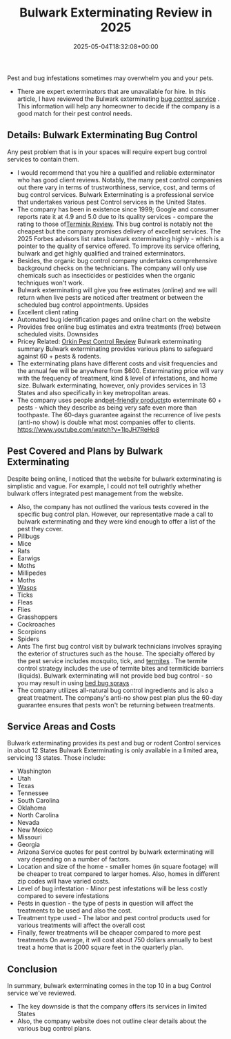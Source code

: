 ﻿---
layout: post
title: Bulwark Exterminating Review in 2025
date: '2025-05-04T18:32:08+00:00'
categories:
- Exterminators
tags: []
slug: /bulwark-exterminating-review/
lastmod: 2025-05-07T12:21:26+03:00
---

Pest and bug infestations sometimes may overwhelm you and your pets.
- There are expert exterminators that are unavailable for hire.
In this article, I have reviewed the Bulwark exterminating
[bug control service](https://pestpolicy.com/pest-control-near-me/)
.
This information will help any homeowner to decide if the company is a good match for their pest control needs.
## Details: Bulwark Exterminating Bug Control
Any pest problem that is in your spaces will require expert bug control services to contain them.
- I would recommend that you hire a qualified and reliable exterminator who has good client reviews.
Notably, the many pest control companies out there vary in terms of trustworthiness, service, cost, and terms of bug control services.
Bulwark Exterminating is a professional service that undertakes various pest Control services in the United States.
- The company has been in existence since 1999; Google and consumer reports rate it at 4.9 and 5.0 due to its quality services - compare the rating to those of[Terminix Review](https://pestpolicy.com/terminix-review/).
This bug control is notably not the cheapest but the company promises delivery of excellent services.
The 2025 Forbes advisors list rates bulwark exterminating highly - which is a pointer to the quality of service offered.
To improve its service offering, bulwark and get highly qualified and trained exterminators.
- Besides, the organic bug control company undertakes comprehensive background checks on the technicians.
The company will only use chemicals such as insecticides or pesticides when the organic techniques won't work.
- Bulwark exterminating will give you free estimates (online) and we will return when live pests are noticed after treatment or between the scheduled bug control appointments.
Upsides
- Excellent client rating
- Automated bug identification pages and online chart on the website
- Provides free online bug estimates and extra treatments (free) between scheduled visits.
Downsides
- Pricey
Related:
[Orkin Pest Control Review](https://pestpolicy.com/orkin-pest-control-review/)
Bulwark exterminating summary
Bulwark exterminating provides various plans to safeguard against 60 + pests & rodents.
- The exterminating plans have different costs and visit frequencies and the annual fee will be anywhere from $600.
Exterminating price will vary with the frequency of treatment, kind & level of infestations, and home size.
Bulwark exterminating, however, only provides services in 13 States and also specifically in key metropolitan areas.
- The company uses people and[pet-friendly products](https://pestpolicy.com/pet-safe-spider-killer/)to exterminate 60 + pests - which they describe as being very safe even more than toothpaste.
The 60-days guarantee against the recurrence of live pests (anti-no show) is double what most companies offer to clients.
https://www.youtube.com/watch?v=1IpJH7ReHp8
## Pest Covered and Plans by Bulwark Exterminating
Despite being online, I noticed that the website for bulwark exterminating is simplistic and vague.
For example, I could not tell outrightly whether bulwark offers integrated pest management from the website.
- Also, the company has not outlined the various tests covered in the specific bug control plan.
However, our representative made a call to bulwark exterminating and they were kind enough to offer a list of the pest they cover.
- Pillbugs
- Mice
- Rats
- Earwigs
- Moths
- Millipedes
- Moths
- [Wasps](https://pestpolicy.com/best-wasp-spray/)
- Ticks
- Fleas
- Flies
- Grasshoppers
- Cockroaches
- Scorpions
- Spiders
- Ants
The first bug control visit by bulwark technicians involves spraying the exterior of structures such as the house.
The specialty offered by the pest service includes mosquito, tick, and
[termites](https://pestpolicy.com/best-termite-killer/)
.
The termite control strategy includes the use of termite bites and termiticide barriers (liquids).
Bulwark exterminating will not provide bed bug control - so you may result in using
[bed bug sprays](https://pestpolicy.com/best-bed-bug-spray/)
.
- The company utilizes all-natural bug control ingredients and is also a great treatment.
The company's anti-no show pest plan plus the 60-day guarantee ensures that pests won't be returning between treatments.
## Service Areas and Costs
Bulwark exterminating provides its pest and bug or rodent Control services in about 12 States
Bulwark Exterminating is only available in a limited area, servicing 13 states. Those include:
- Washington
- Utah
- Texas
- Tennessee
- South Carolina
- Oklahoma
- North Carolina
- Nevada
- New Mexico
- Missouri
- Georgia
- Arizona
Service quotes for pest control by bulwark exterminating will vary depending on a number of factors.
- Location and size of the home - smaller homes (in square footage) will be cheaper to treat compared to larger homes. Also, homes in different zip codes will have varied costs.
- Level of bug infestation - Minor pest infestations will be less costly compared to severe infestations
- Pests in question - the type of pests in question will affect the treatments to be used and also the cost.
- Treatment type used - The labor and pest control products used for various treatments will affect the overall cost
- Finally, fewer treatments will be cheaper compared to more pest treatments
On average, it will cost about 750 dollars annually to best treat a home that is 2000 square feet in the quarterly plan.
## Conclusion
In summary, bulwark exterminating comes in the top 10 in a bug Control service we've reviewed.
- The key downside is that the company offers its services in limited States
- Also, the company website does not outline clear details about the various bug control plans.